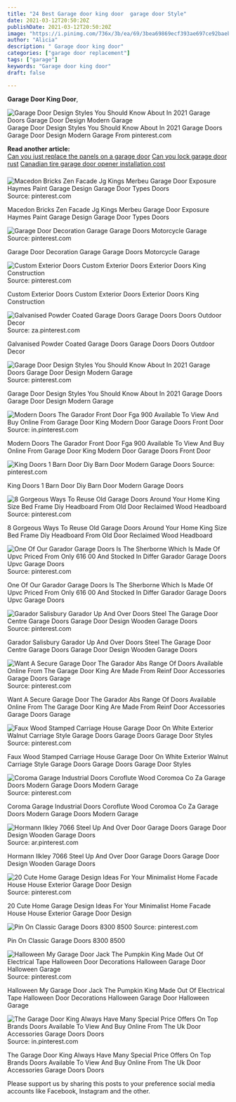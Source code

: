 ```yaml
---
title: "24 Best Garage door king door  garage door Style"
date: 2021-03-12T20:50:20Z
publishDate: 2021-03-12T20:50:20Z
image: "https://i.pinimg.com/736x/3b/ea/69/3bea69869ecf393ae697ce92baeb2f45--garage-doors.jpg"
author: "Alicia"
description: " Garage door king door"
categories: ["garage door replacement"]
tags: ["garage"]
keywords: "Garage door king door"
draft: false

---
```

<!-- Head tag Code -->
**Garage Door King Door**, 

![Garage Door Design Styles You Should Know About In 2021 Garage Doors Garage Door Design Modern Garage](https://i.pinimg.com/originals/11/5f/7b/115f7b1be39df6966d91a789b80a24bd.png "Garage Door Design Styles You Should Know About In 2021 Garage Doors Garage Door Design Modern Garage")
Garage Door Design Styles You Should Know About In 2021 Garage Doors Garage Door Design Modern Garage From pinterest.com

**Read another article:**  
[Can you just replace the panels on a garage door](/can-you-just-replace-the-panels-on-a-garage-door/)
[Can you lock garage door rust](/can-you-lock-garage-door-rust/)
[Canadian tire garage door opener installation cost](/canadian-tire-garage-door-opener-installation-cost/)




### 

 


![Macedon Bricks Zen Facade Jg Kings Merbeu Garage Door Exposure Haymes Paint Garage Design Garage Door Types Doors](https://i.pinimg.com/736x/0a/dd/1d/0add1d809f5e0418153511b895b6214a.jpg "Macedon Bricks Zen Facade Jg Kings Merbeu Garage Door Exposure Haymes Paint Garage Design Garage Door Types Doors")
Source: pinterest.com

Macedon Bricks Zen Facade Jg Kings Merbeu Garage Door Exposure Haymes Paint Garage Design Garage Door Types Doors  

![Garage Door Decoration Garage Garage Doors Motorcycle Garage](https://i.pinimg.com/originals/33/dd/a9/33dda9bdd3d768819f22a0ef2dcd47f1.jpg "Garage Door Decoration Garage Garage Doors Motorcycle Garage")
Source: pinterest.com

Garage Door Decoration Garage Garage Doors Motorcycle Garage  

![Custom Exterior Doors Custom Exterior Doors Exterior Doors King Construction](https://i.pinimg.com/originals/ae/11/aa/ae11aaf9785adf7d534660eebdd9b0fe.jpg "Custom Exterior Doors Custom Exterior Doors Exterior Doors King Construction")
Source: pinterest.com

Custom Exterior Doors Custom Exterior Doors Exterior Doors King Construction  

![Galvanised Powder Coated Garage Doors Garage Doors Doors Outdoor Decor](https://i.pinimg.com/474x/9b/e3/d7/9be3d7419474281fa7cb5e969d09b90a--garage-doors-south-africa.jpg "Galvanised Powder Coated Garage Doors Garage Doors Doors Outdoor Decor")
Source: za.pinterest.com

Galvanised Powder Coated Garage Doors Garage Doors Doors Outdoor Decor  

![Garage Door Design Styles You Should Know About In 2021 Garage Doors Garage Door Design Modern Garage](https://i.pinimg.com/originals/11/5f/7b/115f7b1be39df6966d91a789b80a24bd.png "Garage Door Design Styles You Should Know About In 2021 Garage Doors Garage Door Design Modern Garage")
Source: pinterest.com

Garage Door Design Styles You Should Know About In 2021 Garage Doors Garage Door Design Modern Garage  

![Modern Doors The Garador Front Door Fga 900 Available To View And Buy Online From Garage Door King Modern Door Garage Doors Front Door](https://i.pinimg.com/originals/0d/02/ae/0d02ae31dce1159807f94dc65cd6c8d2.jpg "Modern Doors The Garador Front Door Fga 900 Available To View And Buy Online From Garage Door King Modern Door Garage Doors Front Door")
Source: in.pinterest.com

Modern Doors The Garador Front Door Fga 900 Available To View And Buy Online From Garage Door King Modern Door Garage Doors Front Door  

![King Doors 1 Barn Door Diy Barn Door Modern Garage Doors](https://i.pinimg.com/564x/14/eb/e9/14ebe972a112b8d0666e5e39345f2a8a--garage-door-windows-barn-doors-with-windows.jpg "King Doors 1 Barn Door Diy Barn Door Modern Garage Doors")
Source: pinterest.com

King Doors 1 Barn Door Diy Barn Door Modern Garage Doors  

![8 Gorgeous Ways To Reuse Old Garage Doors Around Your Home King Size Bed Frame Diy Headboard From Old Door Reclaimed Wood Headboard](https://i.pinimg.com/originals/37/21/a0/3721a001d03bca277fa082843520230d.jpg "8 Gorgeous Ways To Reuse Old Garage Doors Around Your Home King Size Bed Frame Diy Headboard From Old Door Reclaimed Wood Headboard")
Source: pinterest.com

8 Gorgeous Ways To Reuse Old Garage Doors Around Your Home King Size Bed Frame Diy Headboard From Old Door Reclaimed Wood Headboard  

![One Of Our Garador Garage Doors Is The Sherborne Which Is Made Of Upvc Priced From Only 616 00 And Stocked In Differ Garador Garage Doors Upvc Garage Doors](https://i.pinimg.com/originals/28/4b/08/284b083edf10b91032d54a74dd613738.jpg "One Of Our Garador Garage Doors Is The Sherborne Which Is Made Of Upvc Priced From Only 616 00 And Stocked In Differ Garador Garage Doors Upvc Garage Doors")
Source: pinterest.com

One Of Our Garador Garage Doors Is The Sherborne Which Is Made Of Upvc Priced From Only 616 00 And Stocked In Differ Garador Garage Doors Upvc Garage Doors  

![Garador Salisbury Garador Up And Over Doors Steel The Garage Door Centre Garage Doors Garage Door Design Wooden Garage Doors](https://i.pinimg.com/564x/fc/cf/1c/fccf1c2d50ef0c21a55f9fd2134edd2c.jpg "Garador Salisbury Garador Up And Over Doors Steel The Garage Door Centre Garage Doors Garage Door Design Wooden Garage Doors")
Source: pinterest.com

Garador Salisbury Garador Up And Over Doors Steel The Garage Door Centre Garage Doors Garage Door Design Wooden Garage Doors  

![Want A Secure Garage Door The Garador Abs Range Of Doors Available Online From The Garage Door King Are Made From Reinf Door Accessories Garage Doors Garage](https://i.pinimg.com/originals/32/93/a5/3293a5c073e2c9cf9edad8afb4c3dc19.jpg "Want A Secure Garage Door The Garador Abs Range Of Doors Available Online From The Garage Door King Are Made From Reinf Door Accessories Garage Doors Garage")
Source: pinterest.com

Want A Secure Garage Door The Garador Abs Range Of Doors Available Online From The Garage Door King Are Made From Reinf Door Accessories Garage Doors Garage  

![Faux Wood Stamped Carriage House Garage Door On White Exterior Walnut Carriage Style Garage Doors Garage Doors Garage Door Styles](https://i.pinimg.com/originals/95/cc/06/95cc069ced7d69b7bf9248e607f1bffc.jpg "Faux Wood Stamped Carriage House Garage Door On White Exterior Walnut Carriage Style Garage Doors Garage Doors Garage Door Styles")
Source: pinterest.com

Faux Wood Stamped Carriage House Garage Door On White Exterior Walnut Carriage Style Garage Doors Garage Doors Garage Door Styles  

![Coroma Garage Industrial Doors Coroflute Wood Coromoa Co Za Garage Doors Modern Garage Doors Modern Garage](https://i.pinimg.com/originals/a6/ba/a9/a6baa9a565a9bd33587af9d1d87c040d.jpg "Coroma Garage Industrial Doors Coroflute Wood Coromoa Co Za Garage Doors Modern Garage Doors Modern Garage")
Source: pinterest.com

Coroma Garage Industrial Doors Coroflute Wood Coromoa Co Za Garage Doors Modern Garage Doors Modern Garage  

![Hormann Ilkley 7066 Steel Up And Over Door Garage Doors Garage Door Design Wooden Garage Doors](https://i.pinimg.com/564x/eb/42/71/eb42716f0068c976dfef1d96ad28c2c0--front-courtyard-garage-doors.jpg "Hormann Ilkley 7066 Steel Up And Over Door Garage Doors Garage Door Design Wooden Garage Doors")
Source: ar.pinterest.com

Hormann Ilkley 7066 Steel Up And Over Door Garage Doors Garage Door Design Wooden Garage Doors  

![20 Cute Home Garage Design Ideas For Your Minimalist Home Facade House House Exterior Garage Door Design](https://i.pinimg.com/originals/43/b3/75/43b37569ebb4f2ccce194bedeb56cf39.jpg "20 Cute Home Garage Design Ideas For Your Minimalist Home Facade House House Exterior Garage Door Design")
Source: pinterest.com

20 Cute Home Garage Design Ideas For Your Minimalist Home Facade House House Exterior Garage Door Design  

![Pin On Classic Garage Doors 8300 8500](https://i.pinimg.com/originals/7d/4a/de/7d4ade85a5959c2f40ea9ccc0bfe07f8.jpg "Pin On Classic Garage Doors 8300 8500")
Source: pinterest.com

Pin On Classic Garage Doors 8300 8500  

![Halloween My Garage Door Jack The Pumpkin King Made Out Of Electrical Tape Halloween Door Decorations Halloween Garage Door Halloween Garage](https://i.pinimg.com/originals/5d/5e/96/5d5e96697cffdff1046e24782cc0d0c3.jpg "Halloween My Garage Door Jack The Pumpkin King Made Out Of Electrical Tape Halloween Door Decorations Halloween Garage Door Halloween Garage")
Source: pinterest.com

Halloween My Garage Door Jack The Pumpkin King Made Out Of Electrical Tape Halloween Door Decorations Halloween Garage Door Halloween Garage  

![The Garage Door King Always Have Many Special Price Offers On Top Brands Doors Available To View And Buy Online From The Uk Door Accessories Garage Doors Doors](https://i.pinimg.com/736x/3b/ea/69/3bea69869ecf393ae697ce92baeb2f45--garage-doors.jpg "The Garage Door King Always Have Many Special Price Offers On Top Brands Doors Available To View And Buy Online From The Uk Door Accessories Garage Doors Doors")
Source: in.pinterest.com

The Garage Door King Always Have Many Special Price Offers On Top Brands Doors Available To View And Buy Online From The Uk Door Accessories Garage Doors Doors  

Please support us by sharing this posts to your preference social media accounts like Facebook, Instagram and the other.

